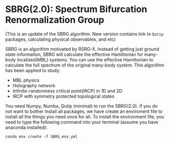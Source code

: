 # SBRG(2.0): Spectrum Bifurcation Renormalization Group
(This is an update of the SBRG algorithm. New version contains link to `Qutip` packages, calculating physical observables, and etc)

SBRG is an algorithm motivated by RSRG-X. Instead of getting just ground state information, SBRG will calculate the effective Hamiltonian for many-body localized(MBL) systems. You can use the effective Hamiltonian to calculate the full spectrum of the original many-body system. This algorithm has been applied to study:
- MBL physics
- Holography network
- Infinite-randomness critical point(IRCP) in 1D and 2D
- IRCP with symmetry protected topological states

You need Numpy, Numba, Qutip (minimal) to run the SBRG(2.0). If you do not want to bother install all packages, we have create an enviroment file to install all the things you need once for all. To install the environment file, you need to type the following command into your terminal (assume you have anaconda installed):

`conda env create -f SBRG_env.yml`
